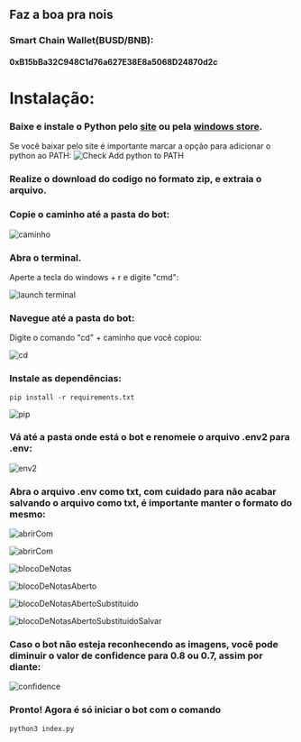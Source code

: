 ## Faz a boa pra nois

### Smart Chain Wallet(BUSD/BNB):

#### 0xB15bBa32C948C1d76a627E38E8a5068D24870d2c

# Instalação:

### Baixe e instale o Python pelo [site](https://www.python.org/downloads/) ou pela [windows store](https://www.microsoft.com/p/python-37/9nj46sx7x90p?activetab=pivot:overviewtab).

Se você baixar pelo site é importante marcar a opção para adicionar o
python ao PATH:
![Check Add python to PATH](https://github.com/mpcabete/bombcrypto-bot/raw/ee1b3890e67bc30e372359db9ae3feebc9c928d8/readme-images/path.png)

### Realize o download do codigo no formato zip, e extraia o arquivo.

### Copie o caminho até a pasta do bot:

![caminho](https://github.com/mpcabete/bombcrypto-bot/raw/main/readme-images/address.png)

### Abra o terminal.

Aperte a tecla do windows + r e digite "cmd":

![launch terminal](https://github.com/mpcabete/bombcrypto-bot/raw/main/readme-images/cmd.png)

### Navegue até a pasta do bot:

Digite o comando "cd" + caminho que você copiou:

![cd](https://github.com/mpcabete/bombcrypto-bot/raw/main/readme-images/cd.png)

### Instale as dependências:

```
pip install -r requirements.txt
```

![pip](https://github.com/mpcabete/bombcrypto-bot/raw/main/readme-images/pip.png)

### Vá até a pasta onde está o bot e renomeie o arquivo .env2 para .env:

![env2](https://github.com/cassioate/satoshiMonster/tree/main/assets/readme/env2.png)

### Abra o arquivo .env como txt, com cuidado para não acabar salvando o arquivo como txt, é importante manter o formato do mesmo:

![abrirCom](https://github.com/cassioate/satoshiMonster/tree/main/assets/readme/abrirCom.png)

![abrirCom](https://github.com/cassioate/satoshiMonster/tree/main/assets/readme/abrirCom.png)

![blocoDeNotas](https://github.com/cassioate/satoshiMonster/tree/main/assets/readme/blocoDeNotas.png)

![blocoDeNotasAberto](https://github.com/cassioate/satoshiMonster/tree/main/assets/readme/blocoDeNotasAberto.png)

![blocoDeNotasAbertoSubstituido](https://github.com/cassioate/satoshiMonster/tree/main/assets/readme/blocoDeNotasAbertoSubstituido.png)

![blocoDeNotasAbertoSubstituidoSalvar](https://github.com/cassioate/satoshiMonster/tree/main/assets/readme/blocoDeNotasAbertoSubstituidoSalvar.png)

### Caso o bot não esteja reconhecendo as imagens, você pode diminuir o valor de confidence para 0.8 ou 0.7, assim por diante:

![confidence](https://github.com/cassioate/satoshiMonster/tree/main/assets/readme/confidence.png)

### Pronto! Agora é só iniciar o bot com o comando

```
python3 index.py
```
